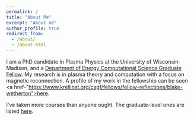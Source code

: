 ```yaml
---
permalink: /
title: "About Me"
excerpt: "About me"
author_profile: true
redirect_from: 
  - /about/
  - /about.html
---
```


I am a PhD candidate in Plasma Physics at the University of Wisconsin-Madison, and a <a href="https://www.krellinst.org/csgf/">Department of Energy Computational Science Graduate Fellow</a>. My research is in plasma theory and computation with a focus on magnetic reconnection. A profile of my work in the fellowship can be seen <a href-"https://www.krellinst.org/csgf/fellows/fellow-reflections/blake-wetherton">here</a>.

I've taken more courses than anyone ought. The graduate-level ones are listed <a href="/courses/">here</a>.